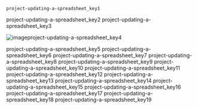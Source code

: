 ```ngMeta
project-updating-a-spreadsheet_key1
```

project-updating-a-spreadsheet_key2
project-updating-a-spreadsheet_key3


![image](assets/000030.jpg)project-updating-a-spreadsheet_key4


project-updating-a-spreadsheet_key5
project-updating-a-spreadsheet_key6
project-updating-a-spreadsheet_key7
project-updating-a-spreadsheet_key8
project-updating-a-spreadsheet_key9
project-updating-a-spreadsheet_key10
project-updating-a-spreadsheet_key11
project-updating-a-spreadsheet_key12
project-updating-a-spreadsheet_key13
project-updating-a-spreadsheet_key14
project-updating-a-spreadsheet_key15
project-updating-a-spreadsheet_key16
project-updating-a-spreadsheet_key17
project-updating-a-spreadsheet_key18
project-updating-a-spreadsheet_key19

